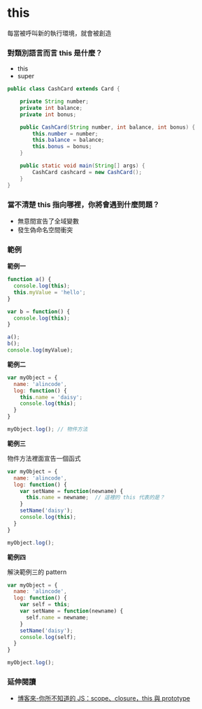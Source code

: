# this

每當被呼叫新的執行環境，就會被創造

### 對類別語言而言 this 是什麼？

* this
* super

```java
public class CashCard extends Card {

	private String number;
	private int balance;
	private int bonus;

	public CashCard(String number, int balance, int bonus) {
		this.number = number;
		this.balance = balance;
		this.bonus = bonus;
	}

	public static void main(String[] args) {
		CashCard cashcard = new CashCard();
	}
}
```

<!-- 在 class 語言 this 往往指向 instance-->


### 當不清楚 this 指向哪裡，你將會遇到什麼問題？

* 無意間宣告了全域變數
* 發生偽命名空間衝突

### 範例

**範例一**

```js
function a() {
  console.log(this);
  this.myValue = 'hello';
}

var b = function() {
  console.log(this);
}

a();
b();
console.log(myValue);
```
<!-- windown, windown, hello -->
<!-- 兩個 this 都指向 global -->

**範例二**

<!--當函式連結到物件方法時，this 關鍵字就會指向那個連結到的物件。-->

```js
var myObject = {
  name: 'alincode',
  log: function() {
    this.name = 'daisy';
    console.log(this);
  }
}

myObject.log();	// 物件方法
```

<!-- daisy 發 dayz -->

**範例三**

物件方法裡面宣告一個函式

```js
var myObject = {
  name: 'alincode',
  log: function() {
    var setName = function(newname) {
      this.name = newname;	// 這裡的 this 代表的是？
    }
    setName('daisy');
    console.log(this);
  }
}

myObject.log();
```

<!-- setName 函式並沒有連結到物件方法，所以這裡的 this 是指向 globel -->

**範例四**

解決範例三的 pattern

```js
var myObject = {
  name: 'alincode',
  log: function() {
    var self = this;
    var setName = function(newname) {
      self.name = newname;
    }
    setName('daisy');
    console.log(self);
  }
}

myObject.log();
```

### 延伸閱讀

* [博客來-你所不知道的 JS：scope、closure，this 與 prototype](http://www.books.com.tw/products/0010714615)

